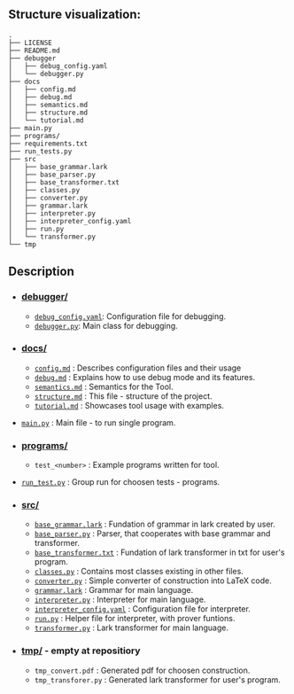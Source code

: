 ## Structure visualization:

```
.
├── LICENSE
├── README.md
├── debugger
│   ├── debug_config.yaml
│   └── debugger.py
├── docs
│   ├── config.md
│   ├── debug.md
│   ├── semantics.md
│   ├── structure.md
│   └── tutorial.md
├── main.py
├── programs/
├── requirements.txt
├── run_tests.py
├── src
│   ├── base_grammar.lark
│   ├── base_parser.py
│   ├── base_transformer.txt
│   ├── classes.py
│   ├── converter.py
│   ├── grammar.lark
│   ├── interpreter.py
│   ├── interpreter_config.yaml
│   ├── run.py
│   └── transformer.py
└── tmp
```

## Description

- ### [debugger/](../debugger/)
    - [`debug_config.yaml`](../debugger/debug_config.yaml): Configuration file for debugging.
    - [`debugger.py`](../debugger/debugger.py): Main class for debugging.

- ### [docs/](../docs)
    - [`config.md`](./config.md) : Describes configuration files and their usage
    - [`debug.md`](./debug.md) : Explains how to use debug mode and its features.
    - [`semantics.md`](./semantics.md) : Semantics for the Tool.
    - [`structure.md`](./structure.md) : This file - structure of the project.
    - [`tutorial.md`](./tutorial.md) : Showcases tool usage with examples.

- [`main.py`](../main.py) : Main file - to run single program.

- ### [programs/](../programs/)
    - `test_<number>` : Example programs written for tool. 

- [`run_test.py`](../run_tests.py) : Group run for choosen tests - programs.

- ### [src/](../src/)
    - [`base_grammar.lark`](../src/base_grammar.lark) : Fundation of grammar in lark created by user.
    - [`base_parser.py`](../src/base_parser.py) : Parser, that cooperates with base grammar and transformer.
    - [`base_transformer.txt`](../src/base_transformer.txt) : Fundation of lark transformer in txt for user's program.
    - [`classes.py`](../src/classes.py) : Contains most classes existing in other files.
    - [`converter.py`](../src/converter.py) : Simple converter of construction into LaTeX code.
    - [`grammar.lark`](../src/grammar.lark) : Grammar for main language.
    - [`interpreter.py`](../src/interpreter.py) : Interpreter for main language.
    - [`interpreter_config.yaml`](../src/interpreter_config.yaml) : Configuration file for interpreter.
    - [`run.py`](../src/run.py) : Helper file for interpreter, with prover funtions.
    - [`transformer.py`](../src/transformer.py) : Lark transformer for main language.

- ### [tmp/](../tmp/) - empty at repositiory
    - `tmp_convert.pdf` : Generated pdf for choosen construction.
    - `tmp_transforer.py` : Generated lark transformer for user's program.
